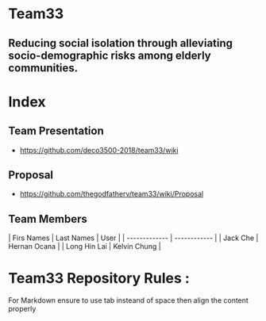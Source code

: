 # Team33 
## Reducing social isolation through alleviating socio-demographic risks among elderly communities.

# Index
## Team Presentation
* https://github.com/deco3500-2018/team33/wiki

## Proposal

* https://github.com/thegodfatherv/team33/wiki/Proposal

## Team Members


| Firs Names  | Last Names  | User  | 
| ------------- |  ------------ |
|    Jack Che   |  Hernan Ocana |
| Long Hin Lai  | Kelvin Chung  |


# Team33 Repository Rules :

For Markdown ensure to use tab insteand of space then align the content properly

